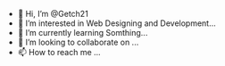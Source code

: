 - 👋 Hi, I’m @Getch21 
- 👀 I’m interested in Web Designing and Development...
- 🌱 I’m currently learning Somthing...
- 💞️ I’m looking to collaborate on ...
- 📫 How to reach me ...

<!---
Getch21/Getch21 is a ✨ special ✨ repository because its `README.md` (this file) appears on your GitHub profile.
You can click the Preview link to take a look at your changes.
--->
